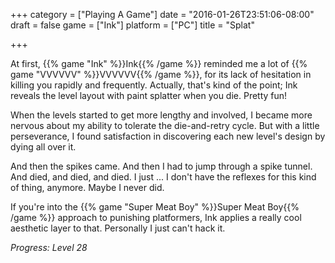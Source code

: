 +++
category = ["Playing A Game"]
date = "2016-01-26T23:51:06-08:00"
draft = false
game = ["Ink"]
platform = ["PC"]
title = "Splat"

+++

At first, {{% game "Ink" %}}Ink{{% /game %}} reminded me a lot of {{% game "VVVVVV" %}}VVVVVV{{% /game %}}, for its lack of hesitation in killing you rapidly and frequently.  Actually, that's kind of the point; Ink reveals the level layout with paint splatter when you die.  Pretty fun!

When the levels started to get more lengthy and involved, I became more nervous about my ability to tolerate the die-and-retry cycle.  But with a little perseverance, I found satisfaction in discovering each new level's design by dying all over it.

And then the spikes came.  And then I had to jump through a spike tunnel.  And died, and died, and died.  I just ... I don't have the reflexes for this kind of thing, anymore.  Maybe I never did.

If you're into the {{% game "Super Meat Boy" %}}Super Meat Boy{{% /game %}} approach to punishing platformers, Ink applies a really cool aesthetic layer to that.  Personally I just can't hack it.

<i>Progress: Level 28</i>
